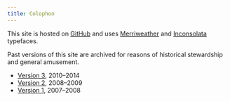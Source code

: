 ```yaml
---
title: Colophon
---
```


This site is hosted on [GitHub]({{site.repo}}) and uses [Merriweather](https://fonts.google.com/specimen/Merriweather) and [Inconsolata](https://fonts.google.com/specimen/Inconsolata) typefaces.

Past versions of this site are archived for reasons of historical stewardship and general amusement.

- [Version 3](http://v3.bash.am), 2010&ndash;2014
- [Version 2](http://v2.bash.am), 2008&ndash;2009
- [Version 1](http://v1.bash.am), 2007&ndash;2008
